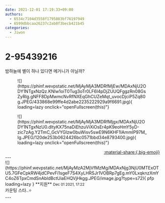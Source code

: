 ```yaml
---
date: 2021-12-01 17:19:33+09:00
authors:
  - 6534c7104d3558f1795083bf76197949
  - 6599dbbcaa26237c2ab0f3becb421b45
categories:
  - Jiwon
---
```


# 2-95439216

<div class="post-container" markdown="1">
<div class="content-container md-sidebar__scrollwrap" markdown="1">

밤하늘에 별이 하나 있다면 메거니가 아닐까?
<figure markdown="1">
![](https://phinf.wevpstatic.net/MjAyMjA3MDRfMjEw/MDAxNjU2ODY1NTgxNzQz.KNlw1oiT0Tug3oTr0LF6I4pDjZUUQFggzRn08GsZyRIg.gNFF8DpMwmcNvRfNXEqGhCUZeMqt_uvocDjciP5Zq80g.JPEG/433868e99ffe4d2abe2235222929a9f6691.jpg){ loading=lazy onclick="openFullscreen(this)"}
</figure>

<figure markdown="1">
![](https://phinf.wevpstatic.net/MjAyMjA3MDRfMjgx/MDAxNjU2ODY1NTgxNzU0.dltyKX75naDiEhzuViXiOsEr4pK9eoHmY5yD-zic7zAg.Y2TmC_GcVYGlzw0buWisv5swE9N6KHF1IAmmIP97M_Ig.JPEG/120de253b0624426bc0571bbd34e8793400.jpg){ loading=lazy onclick="openFullscreen(this)"}
</figure>


</div>
</div>

<div style="text-align: right;" markdown="1">
<a href="https://weverse.io/fromis9/fanpost/2-95439216" style="text-align: right;">:material-share:{.big-emoji}</a>
</div>
---

<div class="comments-container md-sidebar__scrollwrap" markdown="1">
<div class="comment" markdown="1">
<div class='id-container' markdown="1">
![](https://phinf.wevpstatic.net/MjAyMzA2MjVfMzMg/MDAxNjg3NjU0MTExOTU5.7GFeCpkRW4jdCPevFi1sgeF7S4XyLHRSJr1VOBRp7gEg.mY0LxqknzXmYC4oZ6TpxCmdSnAbldBctUiaEHQVjHkgg.JPEG/image.jpg?type=s72){ pfp loading=lazy }
**<span class="artist">지원</span>** <small>Dec 01 2021, 17:22</small><br>
</div>
<div class='comment-body' markdown="1">
카운팅 스타..⭐️
</div>
</div>
</div>
---
